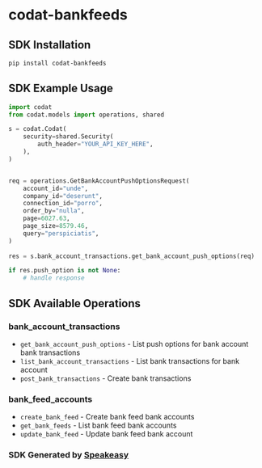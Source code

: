 # codat-bankfeeds

<!-- Start SDK Installation -->
## SDK Installation

```bash
pip install codat-bankfeeds
```
<!-- End SDK Installation -->

## SDK Example Usage
<!-- Start SDK Example Usage -->
```python
import codat
from codat.models import operations, shared

s = codat.Codat(
    security=shared.Security(
        auth_header="YOUR_API_KEY_HERE",
    ),
)


req = operations.GetBankAccountPushOptionsRequest(
    account_id="unde",
    company_id="deserunt",
    connection_id="porro",
    order_by="nulla",
    page=6027.63,
    page_size=8579.46,
    query="perspiciatis",
)
    
res = s.bank_account_transactions.get_bank_account_push_options(req)

if res.push_option is not None:
    # handle response
```
<!-- End SDK Example Usage -->

<!-- Start SDK Available Operations -->
## SDK Available Operations


### bank_account_transactions

* `get_bank_account_push_options` - List push options for bank account bank transactions
* `list_bank_account_transactions` - List bank transactions for bank account
* `post_bank_transactions` - Create bank transactions

### bank_feed_accounts

* `create_bank_feed` - Create bank feed bank accounts
* `get_bank_feeds` - List bank feed bank accounts
* `update_bank_feed` - Update bank feed bank account
<!-- End SDK Available Operations -->

### SDK Generated by [Speakeasy](https://docs.speakeasyapi.dev/docs/using-speakeasy/client-sdks)
